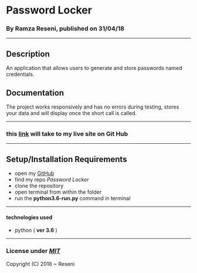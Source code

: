 # Password Locker


### By **Ramza Reseni**, published on **31/04/18**
 ---
## Description

An application that allows users to generate and store passwords named credentials.

## Documentation

The project works responsively and has no errors during testing, stores your data and will display once the short call is called.

---

### this [link](https://github.com/ramza007/Password-Locker/) will take to my live site on Git Hub

---

## Setup/Installation Requirements

* open my [GitHub](https://github.com/ramza007)
* find my repo *Password Locker*
* clone the repository
* open terminal from within the folder 
* run the **python3.6-run.py** command in terminal

---

#### technologies used 
* python ( **ver 3.6** )

---

### License under [***MIT***](https://github.com/ramza007/Password-Locker/blob/master/LICENSE)

Copyright (C) 2018 ~ Reseni